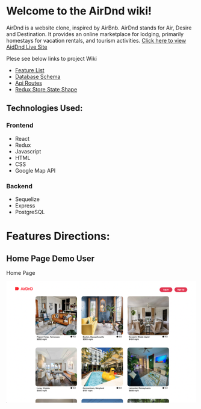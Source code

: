 # Welcome to the AirDnd wiki!

AirDnd is a website clone, inspired by AirBnb. AirDnd stands for Air, Desire and Destination. It provides an online marketplace for lodging, primarily homestays for vacation rentals, and tourism activities.
[Click here to view AidDnd Live Site](https://aijia-wang-airbnb.herokuapp.com/)



Plese see below links to project Wiki

* [Feature List](https://github.com/wangaijia618/AirBnB/wiki/Feature-List#user-authentication)
* [Database Schema](https://github.com/wangaijia618/AirBnB/wiki/Database-Schema)
* [Api Routes](https://github.com/wangaijia618/AirBnB/wiki/API-Documentation)
* [Redux Store State Shape](https://github.com/wangaijia618/AirBnB/wiki/Redux-State-Shape)

## Technologies Used:

### Frontend
- React
- Redux
- Javascript
- HTML
- CSS
- Google Map API

### Backend
- Sequelize
- Express
- PostgreSQL

# Features Directions:

## Home Page Demo User

Home Page

<img width="1680" src="https://github.com/wangaijia618/AirBnB/blob/b1f36d87a1dc841081389a5e56f04e3f87c767c7/frontend/src/images/airdnd-home-nologin.png" alt="home page"></img>
